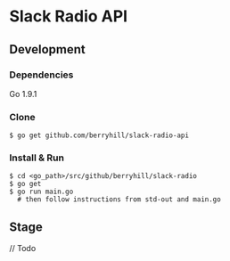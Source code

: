 # Slack Radio API

## Development

### Dependencies
Go 1.9.1

### Clone
```
$ go get github.com/berryhill/slack-radio-api
```

### Install & Run
```
$ cd <go_path>/src/github/berryhill/slack-radio
$ go get
$ go run main.go
  # then follow instructions from std-out and main.go
```

## Stage
// Todo
